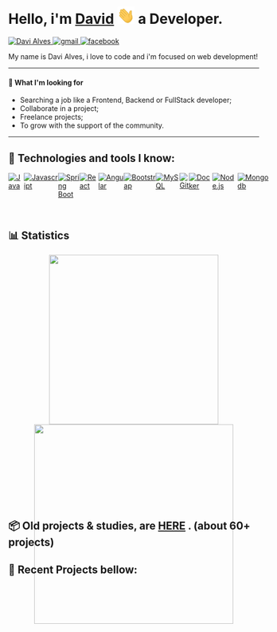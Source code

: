 #  Hello, i'm [David][weben] <img src="https://raw.githubusercontent.com/ABSphreak/ABSphreak/master/gifs/Hi.gif" width="35px"> a Developer.

<p align="left">
    <a href="https://br.linkedin.com/in/d1av">
        <img 
            alt="Davi Alves" 
            src="https://img.shields.io/badge/-Davi%20Alves-%230077b5?style=flat-square&logo=linkedin" />
    </a>
    <a href="mailto:davi4alves@gmail.com">
        <img 
            alt="gmail" 
            src="https://img.shields.io/badge/Gmail-%23c14438?style=flat-square&logo=gmail&logoColor=white" />
    </a>
    <a href="https://www.facebook.com/davi.alves.oli">
        <img 
            alt="facebook" 
            src="https://img.shields.io/badge/-Davi%20Alves-%234267b2?style=flat-square&logo=facebook&logoColor=white" />
    </a>
</p>

My name is Davi Alves, i love to code and i'm focused on web development!

---
#### 🚧 What I'm looking for

- Searching a job like a Frontend, Backend or FullStack developer;
- Collaborate in a project;
- Freelance projects;
- To grow with the support of the community.
---

## :wrench: Technologies and tools I know:

<p style="display:flex; flex-direction:row;">

 <a href="https://www.java.com/pt-BR/">
 <img alt="Java" width="66px" src="https://raw.githubusercontent.com/d1av/d1av/main/images/java.png" />
</a>

<a href="https://developer.mozilla.org/pt-BR/docs/Web/JavaScript">        
<img alt="Javascript" width="50px" src="https://raw.githubusercontent.com/d1av/d1av/main/images/javascript.png" />
</a>  
    
<a href="https://spring.io/">    
<img alt="Spring Boot" width="95px" src="https://raw.githubusercontent.com/d1av/d1av/main/images/sprboot.png" />
</a>    
    
<a href="https://reactjs.org/">    
<img alt="React" width="50px" src="https://raw.githubusercontent.com/d1av/d1av/main/images/react.png" />
</a>    
    
<a href="https://angular.io/">    
<img alt="Angular" width="50px" src="https://raw.githubusercontent.com/d1av/d1av/main/images/angular.png" />
</a>

<a href="https://getbootstrap.com/">     
 <img alt="Bootstrap" width="50px" src="https://raw.githubusercontent.com/d1av/d1av/main/images/bootstrap.png" />
</a>

<a href="https://www.mysql.com/">       
<img alt="MySQL" width="50px" src="https://raw.githubusercontent.com/d1av/d1av/main/images/mySQL2.png" />
</a>
    
<a href="https://git-scm.com/">    
<img alt="Git" width="50px" src="https://raw.githubusercontent.com/d1av/d1av/main/images/git.png" />
</a>

<a href="https://www.docker.com/">    
<img alt="Docker" width="90px" src="https://raw.githubusercontent.com/d1av/d1av/main/images/docker.png" />
</a>   
    
<a href="https://expressjs.com/">          
<img alt="Node.js" width="50px" src="https://raw.githubusercontent.com/d1av/d1av/main/images/nodejs.png" />
</a>

<a href="https://www.mongodb.com/">    
<img alt="Mongodb" width="50px" src="https://raw.githubusercontent.com/d1av/d1av/main/images/mongodb.png" />
</a>

</p>

<br />

## 📊 Statistics

  <div align="center" style="height:500px;margin:0" >
    
<img align="center" width="340px" height="340px" src="https://github-readme-stats.vercel.app/api/top-langs/?username=d1av&layout=compact&hide_border=true&langs_count=8&theme=radical" />
<img align="center" width="400px" height="400px" src="https://github-readme-streak-stats.herokuapp.com?user=d1av&theme=radical&hide_border=true&date_format=j%20M%5B%20Y%5D" />
  </div>

## :package: Old projects & studies, are [HERE][archive] . (about 60+ projects)

## 📱 Recent Projects bellow:

</div>

[archive]: https://github.com/Davi-Archive/
[weben]: https://portfolio-davi.vercel.app/
